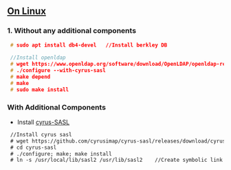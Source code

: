 ## [On Linux](https://www.openldap.org/doc/admin24/OpenLDAP-Admin-Guide.pdf)
### 1. Without any additional components
```c
 # sudo apt install db4-devel   //Install berkley DB
 
 //Install openldap
 # wget https://www.openldap.org/software/download/OpenLDAP/openldap-release/openldap-2.4.58.tgz
 # ./configure --with-cyrus-sasl
 # make depend
 # make
 # sudo make install
```
### With Additional Components
 - Install [cyrus-SASL](https://www.cyrusimap.org/sasl/sasl/installation.html)
```html
 //Install cyrus sasl
 # wget https://github.com/cyrusimap/cyrus-sasl/releases/download/cyrus-sasl-2.1.27/cyrus-sasl-2.1.27.tar.gz  
 # cd cyrus-sasl
 # ./configure; make; make install
 # ln -s /usr/local/lib/sasl2 /usr/lib/sasl2    //Create symbolic link
```
